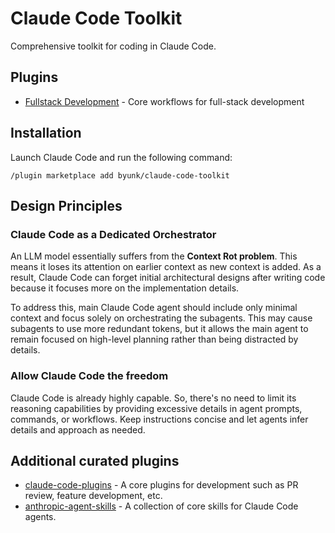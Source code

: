 # Claude Code Toolkit

Comprehensive toolkit for coding in Claude Code.

## Plugins

- [Fullstack Development](./fullstack-dev) - Core workflows for full-stack development

## Installation

Launch Claude Code and run the following command:

```
/plugin marketplace add byunk/claude-code-toolkit
```

## Design Principles

### Claude Code as a Dedicated Orchestrator

An LLM model essentially suffers from the **Context Rot problem**. This means it loses its attention on earlier context as new context is added. As a result, Claude Code can forget initial architectural designs after writing code because it focuses more on the implementation details. 

To address this, main Claude Code agent should include only minimal context and focus solely on orchestrating the subagents. This may cause subagents to use more redundant tokens, but it allows the main agent to remain focused on high-level planning rather than being distracted by details.

### Allow Claude Code the freedom

Claude Code is already highly capable. So, there's no need to limit its reasoning capabilities by providing excessive details in agent prompts, commands, or workflows. Keep instructions concise and let agents infer details and approach as needed.

## Additional curated plugins

- [claude-code-plugins](https://github.com/anthropics/claude-code) - A core plugins for development such as PR review, feature development, etc.
- [anthropic-agent-skills](https://github.com/anthropics/skills) - A collection of core skills for Claude Code agents.
